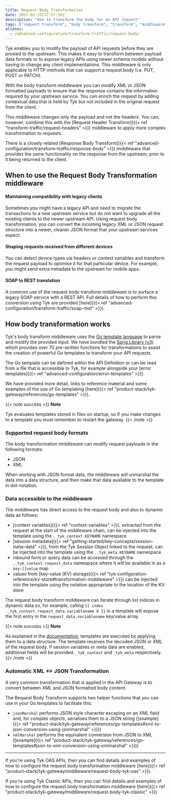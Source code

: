 ```yaml
---
title: Request Body Transformation
date: 2017-03-23T17:57:36Z
description: "How to transform the body for an API request"
tags: ["request transform", "body transform", "transform", "middleware", "per-endpoint"]
aliases:
  - /advanced-configuration/transform-traffic/request-body/
---
```


Tyk enables you to modify the payload of API requests before they are proxied to the upstream. This makes it easy to transform between payload data formats or to expose legacy APIs using newer schema models without having to change any client implementations. This middleware is only applicable to HTTP methods that can support a request body (i.e. PUT, POST or PATCH).

With the body transform middleware you can modify XML or JSON formatted payloads to ensure that the response contains the information required by your upstream service. You can enrich the request by adding contextual data that is held by Tyk but not included in the original request from the client.

This middleware changes only the payload and not the headers. You can, however, combine this with the [Request Header Transform]({{< ref "transform-traffic/request-headers" >}}) middleware to apply more complex transformation to requests.

There is a closely related [Response Body Transform]({{< ref "advanced-configuration/transform-traffic/response-body" >}}) middleware that provides the same functionality on the response from the upstream, prior to it being returned to the client.

## When to use the Request Body Transformation middleware

#### Maintaining compatibility with legacy clients

Sometimes you might have a legacy API and need to migrate the transactions to a new upstream service but do not want to upgrade all the existing clients to the newer upstream API. Using request body transformation, you can convert the incoming legacy XML or JSON request structure into a newer, cleaner JSON format that your upstream services expect.

#### Shaping requests received from different devices

You can detect device types via headers or context variables and transform the request payload to optimise it for that particular device. For example, you might send extra metadata to the upstream for mobile apps.

#### SOAP to REST translation

A common use of the request body transform middleware is to surface a legacy SOAP service with a REST API. Full details of how to perform this conversion using Tyk are provided [here]({{< ref "advanced-configuration/transform-traffic/soap-rest" >}}).

## How body transformation works

Tyk's body transform middleware uses the [Go template language](https://golang.org/pkg/text/template/) to parse and modify the provided input. We have bundled the [Sprig Library (v3)](http://masterminds.github.io/sprig/) which provides over 70 pre-written functions for transformations to assist the creation of powerful Go templates to transform your API requests. 

The Go template can be defined within the API Definition or can be read from a file that is accessible to Tyk, for example alongside your [error templates]({{< ref "advanced-configuration/error-templates" >}}).

We have provided more detail, links to reference material and some examples of the use of Go templating [here]({{< ref "product-stack/tyk-gateway/references/go-templates" >}}).

{{< note success >}}
**Note**  

Tyk evaluates templates stored in files on startup, so if you make changes to a template you must remember to restart the gateway. 
{{< /note >}}

### Supported request body formats

The body transformation middleware can modify request payloads in the following formats:
- JSON
- XML

When working with JSON format data, the middleware will unmarshal the data into a data structure, and then make that data available to the template in dot-notation.

### Data accessible to the middleware

The middleware has direct access to the request body and also to dynamic data as follows:
 - [context variables]({{< ref "context-variables" >}}), extracted from the request at the start of the middleware chain, can be injected into the template using the `._tyk_context.KEYNAME` namespace
 - [session metadata]({{< ref "getting-started/key-concepts/session-meta-data" >}}), from the Tyk Session Object linked to the request, can be injected into the template using the `._tyk_meta.KEYNAME` namespace 
 - inbound form or query data can be accessed through the `._tyk_context.request_data` namespace where it will be available in as a `key:[]value` map
 - values from [key-value (KV) storage]({{< ref "tyk-configuration-reference/kv-store#transformation-middleware" >}}) can be injected into the template using the notation appropriate to the location of the KV store
 
The request body transform middleware can iterate through list indices in dynamic data so, for example, calling `{{ index ._tyk_context.request_data.variablename 0 }}` in a template will expose the first entry in the `request_data.variablename` key/value array.

{{< note success >}}
**Note**  

As explained in the [documentation](https://pkg.go.dev/text/template), templates are executed by applying them to a data structure. The template receives the decoded JSON or XML of the request body. If session variables or meta data are enabled, additional fields will be provided: `_tyk_context` and `_tyk_meta` respectively.
{{< /note >}}

### Automatic XML <-> JSON Transformation

A very common transformation that is applied in the API Gateway is to convert between XML and JSON formatted body content.

The Request Body Transform supports two helper functions that you can use in your Go templates to facilitate this:
 - `jsonMarshal` performs JSON style character escaping on an XML field and, for complex objects, serialises them to a JSON string ([example]({{< ref "product-stack/tyk-gateway/references/go-templates#xml-to-json-conversion-using-jsonmarshal" >}}))
 - `xmlMarshal` performs the equivalent conversion from JSON to XML ([example]({{< ref "product-stack/tyk-gateway/references/go-templates#json-to-xml-conversion-using-xmlmarshal" >}}))

<hr>

If you're using Tyk OAS APIs, then you can find details and examples of how to configure the request body transformation middleware [here]({{< ref "product-stack/tyk-gateway/middleware/request-body-tyk-oas" >}}).

If you're using Tyk Classic APIs, then you can find details and examples of how to configure the request body transformation middleware [here]({{< ref "product-stack/tyk-gateway/middleware/request-body-tyk-classic" >}}).

<!-- proposed "summary box" to be shown graphically on each middleware page
 ## Request Body Transform middleware summary
  - The Request Body Transform middleware is an optional stage in Tyk's API Request processing chain, sitting between the [TBC]() and [TBC]() middleware.
  - The Request Body Transform middleware can be configured at the per-endpoint level within the API Definition and is supported by the API Designer within the Tyk Dashboard. 
  - Request Body Transform can access both [session metadata]({{< ref "getting-started/key-concepts/session-meta-data" >}}) and [request context variables]({{< ref "context-variables" >}}).
 -->

